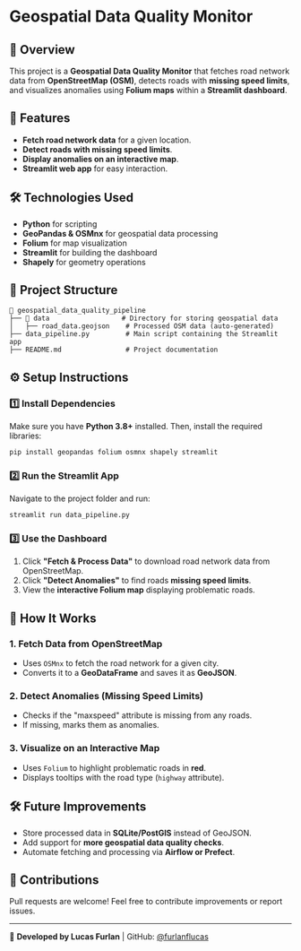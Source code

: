 # Geospatial Data Quality Monitor

## 📌 Overview
This project is a **Geospatial Data Quality Monitor** that fetches road network data from **OpenStreetMap (OSM)**, detects roads with **missing speed limits**, and visualizes anomalies using **Folium maps** within a **Streamlit dashboard**.

## 🚀 Features
- **Fetch road network data** for a given location.
- **Detect roads with missing speed limits**.
- **Display anomalies on an interactive map**.
- **Streamlit web app** for easy interaction.

## 🛠️ Technologies Used
- **Python** for scripting
- **GeoPandas & OSMnx** for geospatial data processing
- **Folium** for map visualization
- **Streamlit** for building the dashboard
- **Shapely** for geometry operations

## 📂 Project Structure
```
📂 geospatial_data_quality_pipeline
├── 📂 data                  # Directory for storing geospatial data
│   ├── road_data.geojson    # Processed OSM data (auto-generated)
├── data_pipeline.py         # Main script containing the Streamlit app
├── README.md                # Project documentation
```

## ⚙️ Setup Instructions

### 1️⃣ Install Dependencies
Make sure you have **Python 3.8+** installed. Then, install the required libraries:
```bash
pip install geopandas folium osmnx shapely streamlit
```

### 2️⃣ Run the Streamlit App
Navigate to the project folder and run:
```bash
streamlit run data_pipeline.py
```

### 3️⃣ Use the Dashboard
1. Click **"Fetch & Process Data"** to download road network data from OpenStreetMap.
2. Click **"Detect Anomalies"** to find roads **missing speed limits**.
3. View the **interactive Folium map** displaying problematic roads.

## 📝 How It Works
### **1. Fetch Data from OpenStreetMap**
- Uses `OSMnx` to fetch the road network for a given city.
- Converts it to a **GeoDataFrame** and saves it as **GeoJSON**.

### **2. Detect Anomalies (Missing Speed Limits)**
- Checks if the "maxspeed" attribute is missing from any roads.
- If missing, marks them as anomalies.

### **3. Visualize on an Interactive Map**
- Uses `Folium` to highlight problematic roads in **red**.
- Displays tooltips with the road type (`highway` attribute).

## 🛠 Future Improvements
- Store processed data in **SQLite/PostGIS** instead of GeoJSON.
- Add support for **more geospatial data quality checks**.
- Automate fetching and processing via **Airflow or Prefect**.

## 🎯 Contributions
Pull requests are welcome! Feel free to contribute improvements or report issues.

---

🚀 **Developed by Lucas Furlan** | GitHub: [@furlanflucas](https://github.com/furlanflucas)


